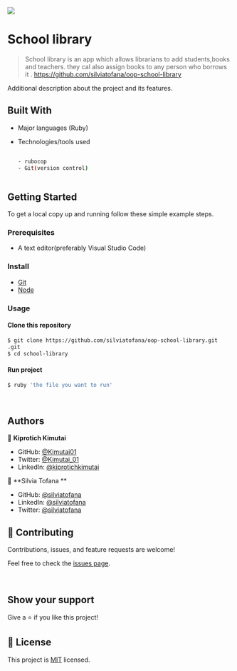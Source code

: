 
![](https://img.shields.io/badge/school-library-blue)

# School library
>School library is an app which allows librarians to add students,books and teachers. they cal also assign books to any person who borrows it .
https://github.com/silviatofana/oop-school-library




Additional description about the project and its features.
## Built With

- Major languages (Ruby)
- Technologies/tools used 

  
  ``` bash
 
  - rubocop
  - Git(version control)
 

  ```


## Getting Started

To get a local copy up and running follow these simple example steps.

### Prerequisites
 - A text editor(preferably Visual Studio Code)
### Install
  -  [Git](https://git-scm.com/downloads)
  -  [Node](https://nodejs.org/en/download/)
### Usage
#### Clone this repository

```bash
$ git clone https://github.com/silviatofana/oop-school-library.git
.git
$ cd school-library

```
#### Run project

```bash
$ ruby 'the file you want to run'
```

  <br>




## Authors
👤 **Kiprotich Kimutai**

- GitHub: [@Kimutai01](https://github.com/Kimutai01)
- Twitter: [@Kimutai_01](https://twitter.com/Kimutai_01?s=09)
- LinkedIn: [@kiprotichkimutai](https://www.linkedin.com/m/in/kimutai-kiprotich-1b5045216)

👤 **Silvia Tofana **

- GitHub: [@silviatofana](https://github.com/silviatofana)
- LinkedIn: [@silviatofana](www.linkedin.com/in/silvia-tofana-10b852186)
- Twitter: [@silviatofana](https://twitter.com/SilviaTofana)

## 🤝 Contributing

Contributions, issues, and feature requests are welcome!

Feel free to check the [issues page](https://github.com/mugishasam123/school-library/issues).

<br>

## Show your support

Give a ⭐️ if you like this project!

## 📝 License

This project is [MIT](https://opensource.org/licenses/MIT) licensed.
